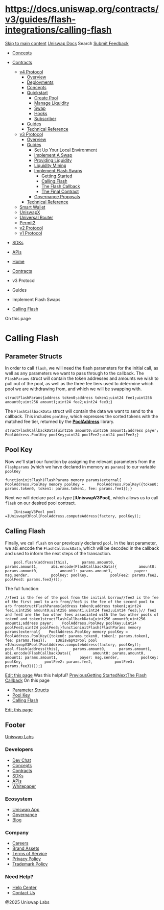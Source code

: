 # https://docs.uniswap.org/contracts/v3/guides/flash-integrations/calling-flash

[Skip to main content](https://docs.uniswap.org/contracts/v3/guides/flash-integrations/calling-flash#__docusaurus_skipToContent_fallback)
[Uniswap Docs](https://docs.uniswap.org/)
Search
[Submit Feedback](https://docs.google.com/forms/d/e/1FAIpQLSdjSkZam8KiatL9XACRVxCHjDJjaPGbls77PCXDKFn4JwykXg/viewform)
  * [Concepts](https://docs.uniswap.org/concepts/overview)
  * [Contracts](https://docs.uniswap.org/contracts/v4/overview)
    * [v4 Protocol](https://docs.uniswap.org/contracts/v4/overview)
      * [Overview](https://docs.uniswap.org/contracts/v4/overview)
      * [Deployments](https://docs.uniswap.org/contracts/v4/deployments)
      * [Concepts](https://docs.uniswap.org/contracts/v4/concepts/v4-vs-v3)
      * [Quickstart](https://docs.uniswap.org/contracts/v4/quickstart/create-pool)
        * [Create Pool](https://docs.uniswap.org/contracts/v4/quickstart/create-pool)
        * [Manage Liquidity](https://docs.uniswap.org/contracts/v4/quickstart/manage-liquidity/setup-liquidity)
        * [Swap](https://docs.uniswap.org/contracts/v4/quickstart/swap)
        * [Hooks](https://docs.uniswap.org/contracts/v4/quickstart/hooks/setup)
        * [Subscriber](https://docs.uniswap.org/contracts/v4/quickstart/subscriber)
      * [Guides](https://docs.uniswap.org/contracts/v4/guides/hooks/your-first-hook)
      * [Technical Reference](https://docs.uniswap.org/contracts/v4/reference/errors/)
    * [v3 Protocol](https://docs.uniswap.org/contracts/v3/overview)
      * [Overview](https://docs.uniswap.org/contracts/v3/overview)
      * [Guides](https://docs.uniswap.org/contracts/v3/guides/local-environment)
        * [Set Up Your Local Environment](https://docs.uniswap.org/contracts/v3/guides/local-environment)
        * [Implement A Swap](https://docs.uniswap.org/contracts/v3/guides/swaps/single-swaps)
        * [Providing Liquidity](https://docs.uniswap.org/contracts/v3/guides/providing-liquidity/setting-up)
        * [Liquidity Mining](https://docs.uniswap.org/contracts/v3/guides/liquidity-mining/overview)
        * [Implement Flash Swaps](https://docs.uniswap.org/contracts/v3/guides/flash-integrations/inheritance-constructors)
          * [Getting Started](https://docs.uniswap.org/contracts/v3/guides/flash-integrations/inheritance-constructors)
          * [Calling Flash](https://docs.uniswap.org/contracts/v3/guides/flash-integrations/calling-flash)
          * [The Flash Callback](https://docs.uniswap.org/contracts/v3/guides/flash-integrations/flash-callback)
          * [The Final Contract](https://docs.uniswap.org/contracts/v3/guides/flash-integrations/final-contract)
        * [Governance Proposals](https://docs.uniswap.org/contracts/v3/guides/governance/liscense-modifications)
      * [Technical Reference](https://docs.uniswap.org/contracts/v3/reference/overview)
    * [Smart Wallet](https://docs.uniswap.org/contracts/smart-wallet/overview)
    * [UniswapX](https://docs.uniswap.org/contracts/uniswapx/overview)
    * [Universal Router](https://docs.uniswap.org/contracts/universal-router/overview)
    * [Permit2](https://docs.uniswap.org/contracts/permit2/overview)
    * [v2 Protocol](https://docs.uniswap.org/contracts/v2/overview)
    * [v1 Protocol](https://docs.uniswap.org/contracts/v1/overview)
  * [SDKs](https://docs.uniswap.org/sdk/v4/overview)
  * [APIs](https://docs.uniswap.org/api/subgraph/overview)


  * [Home](https://docs.uniswap.org/)
  * [Contracts](https://docs.uniswap.org/contracts/v4/overview)
  * v3 Protocol
  * Guides
  * Implement Flash Swaps
  * [Calling Flash](https://docs.uniswap.org/contracts/v3/guides/flash-integrations/calling-flash)


On this page
# Calling Flash
## Parameter Structs[​](https://docs.uniswap.org/contracts/v3/guides/flash-integrations/calling-flash#parameter-structs "Direct link to Parameter Structs")
In order to call `flash`, we will need the flash parameters for the initial call, as well as any parameters we want to pass through to the callback.
The `FlashParams` struct will contain the token addresses and amounts we wish to pull out of the pool, as well as the three fee tiers used to determine which pool we are withdrawing from, and which we will be swapping with.
```
structFlashParams{address token0;address token1;uint24 fee1;uint256 amount0;uint256 amount1;uint24 fee2;uint24 fee3;}
```

The `FlashCallbackData` struct will contain the data we want to send to the callback. This includes `poolKey`, which expresses the sorted tokens with the matched fee tier, returned by the [**PoolAddress**](https://github.com/Uniswap/uniswap-v3-periphery/blob/main/contracts/libraries/PoolAddress.sol) library.
```
structFlashCallbackData{uint256 amount0;uint256 amount1;address payer;    PoolAddress.PoolKey poolKey;uint24 poolFee2;uint24 poolFee3;}
```

## Pool Key[​](https://docs.uniswap.org/contracts/v3/guides/flash-integrations/calling-flash#pool-key "Direct link to Pool Key")
Now we'll start our function by assigning the relevant parameters from the `Flashparams` (which we have declared in memory as `params`) to our variable `poolKey`
```
functioninitFlash(FlashParams memory params)external{    PoolAddress.PoolKey memory poolKey =      PoolAddress.PoolKey({token0: params.token0, token1: params.token1, fee: params.fee1});}
```

Next we will declare `pool` as type [**IUniswapV3Pool**], which allows us to call `flash` on our desired pool contract.
```
    IUniswapV3Pool pool =IUniswapV3Pool(PoolAddress.computeAddress(factory, poolKey));
```

## Calling Flash[​](https://docs.uniswap.org/contracts/v3/guides/flash-integrations/calling-flash#calling-flash "Direct link to Calling Flash")
Finally, we call `flash` on our previously declared `pool`. In the last parameter, we abi.encode the `FlashCallbackData`, which will be decoded in the callback and used to inform the next steps of the transaction.
```
    pool.flash(address(this),      params.amount0,      params.amount1,      abi.encode(FlashCallbackData({          amount0: params.amount0,          amount1: params.amount1,          payer: msg.sender,          poolKey: poolKey,          poolFee2: params.fee2,          poolFee3: params.fee3})));
```

The full function:
```
//fee1 is the fee of the pool from the initial borrow//fee2 is the fee of the first pool to arb from//fee3 is the fee of the second pool to arb fromstructFlashParams{address token0;address token1;uint24 fee1;uint256 amount0;uint256 amount1;uint24 fee2;uint24 fee3;}// fee2 and fee3 are the two other fees associated with the two other pools of token0 and token1structFlashCallbackData{uint256 amount0;uint256 amount1;address payer;    PoolAddress.PoolKey poolKey;uint24 poolFee2;uint24 poolFee3;}functioninitFlash(FlashParams memory params)external{    PoolAddress.PoolKey memory poolKey =      PoolAddress.PoolKey({token0: params.token0, token1: params.token1, fee: params.fee1});    IUniswapV3Pool pool =IUniswapV3Pool(PoolAddress.computeAddress(factory, poolKey));    pool.flash(address(this),      params.amount0,      params.amount1,      abi.encode(FlashCallbackData({          amount0: params.amount0,          amount1: params.amount1,          payer: msg.sender,          poolKey: poolKey,          poolFee2: params.fee2,          poolFee3: params.fee3})));}
```

[Edit this page](https://github.com/uniswap/uniswap-docs/tree/main/docs/contracts/v3/guides/flash-integrations/calling-flash.md)
Was this helpful?
[PreviousGetting Started](https://docs.uniswap.org/contracts/v3/guides/flash-integrations/inheritance-constructors)[NextThe Flash Callback](https://docs.uniswap.org/contracts/v3/guides/flash-integrations/flash-callback)
On this page
  * [Parameter Structs](https://docs.uniswap.org/contracts/v3/guides/flash-integrations/calling-flash#parameter-structs)
  * [Pool Key](https://docs.uniswap.org/contracts/v3/guides/flash-integrations/calling-flash#pool-key)
  * [Calling Flash](https://docs.uniswap.org/contracts/v3/guides/flash-integrations/calling-flash#calling-flash)


[Edit this page](https://github.com/uniswap/uniswap-docs/tree/main/docs/contracts/v3/guides/flash-integrations/calling-flash.md)
## Footer
[Uniswap Labs](https://docs.uniswap.org/)
### Developers
  * [Dev Chat](https://discord.com/invite/uniswap)
  * [Concepts](https://docs.uniswap.org/concepts/overview)
  * [Contracts](https://docs.uniswap.org/contracts/v4/overview)
  * [SDKs](https://docs.uniswap.org/sdk/v4/overview)
  * [APIs](https://docs.uniswap.org/api/subgraph/overview)
  * [Whitepaper](https://app.uniswap.org/whitepaper-v4.pdf)


### Ecosystem
  * [Uniswap App](https://app.uniswap.org/)
  * [Governance](https://www.uniswapfoundation.org/governance)
  * [Blog](https://blog.uniswap.org/)


### Company
  * [Careers](https://boards.greenhouse.io/uniswaplabs)
  * [Brand Assets](https://github.com/Uniswap/brand-assets/raw/main/Uniswap%20Brand%20Assets.zip)
  * [Terms of Service](https://support.uniswap.org/hc/en-us/articles/30935100859661-Uniswap-Labs-Terms-of-Service)
  * [Privacy Policy](https://support.uniswap.org/hc/en-us/articles/30934457771405-Uniswap-Labs-Privacy-Policy)
  * [Trademark Policy](https://support.uniswap.org/hc/en-us/articles/30934762216973-Uniswap-Labs-Trademark-Guidelines)


### Need Help?
  * [Help Center](https://support.uniswap.org/)
  * [Contact Us](https://support.uniswap.org/hc/en-us/requests/new)


@2025 Uniswap Labs
[](https://github.com/uniswap/uniswap-docs)[](https://twitter.com/Uniswap)[](https://discord.com/invite/uniswap)
